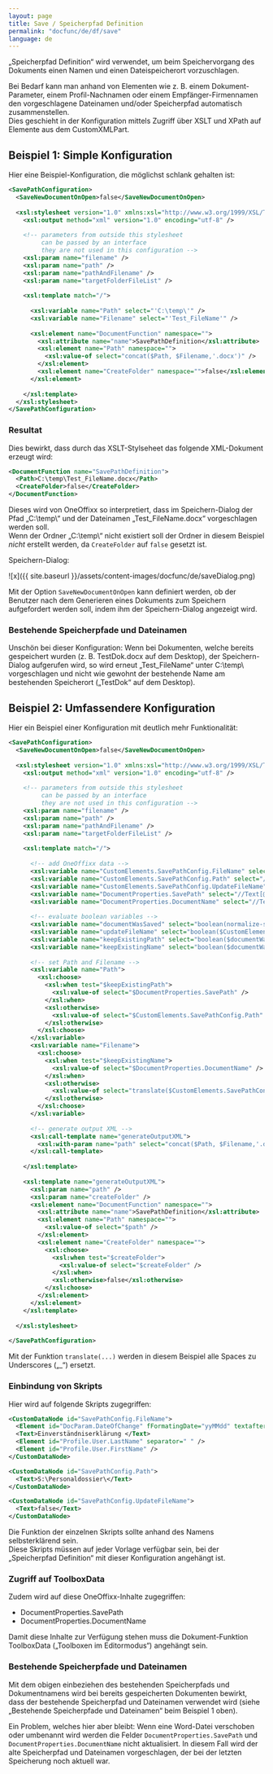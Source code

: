 ```yaml
---
layout: page
title: Save / Speicherpfad Definition
permalink: "docfunc/de/df/save"
language: de
---
```


„Speicherpfad Definition“ wird verwendet, um beim Speichervorgang des Dokuments einen Namen und einen Dateispeicherort vorzuschlagen.

Bei Bedarf kann man anhand von Elementen wie z. B. einem Dokument-Parameter, einem Profil-Nachnamen oder einem Empfänger-Firmennamen den vorgeschlagene Dateinamen und/oder Speicherpfad automatisch zusammenstellen.<br>
Dies geschieht in der Konfiguration mittels Zugriff über XSLT und XPath auf Elemente aus dem CustomXMLPart.

## Beispiel 1: Simple Konfiguration

Hier eine Beispiel-Konfiguration, die möglichst schlank gehalten ist:

```xml
<SavePathConfiguration>
  <SaveNewDocumentOnOpen>false</SaveNewDocumentOnOpen>
  
  <xsl:stylesheet version="1.0" xmlns:xsl="http://www.w3.org/1999/XSL/Transform">
    <xsl:output method="xml" version="1.0" encoding="utf-8" />
    
    <!-- parameters from outside this stylesheet
         can be passed by an interface
         they are not used in this configuration -->
    <xsl:param name="filename" />
    <xsl:param name="path" />
    <xsl:param name="pathAndFilename" />
    <xsl:param name="targetFolderFileList" />
    
    <xsl:template match="/">
      
      <xsl:variable name="Path" select="'C:\temp\'" />
      <xsl:variable name="Filename" select="'Test_FileName'" />
      
      <xsl:element name="DocumentFunction" namespace="">
        <xsl:attribute name="name">SavePathDefinition</xsl:attribute>
        <xsl:element name="Path" namespace="">
          <xsl:value-of select="concat($Path, $Filename,'.docx')" />
        </xsl:element>
        <xsl:element name="CreateFolder" namespace="">false</xsl:element>
      </xsl:element>
      
    </xsl:template>
  </xsl:stylesheet>
</SavePathConfiguration>
```

### Resultat

Dies bewirkt, dass durch das XSLT-Stylseheet das folgende XML-Dokument erzeugt wird:

```xml
<DocumentFunction name="SavePathDefinition">
  <Path>C:\temp\Test_FileName.docx</Path>
  <CreateFolder>false</CreateFolder>
</DocumentFunction>
```

Dieses wird von OneOffixx so interpretiert, dass im Speichern-Dialog der Pfad „C:\temp\“ und der Dateinamen „Test_FileName.docx“ vorgeschlagen werden soll.<br>
Wenn der Ordner „C:\temp\“ nicht existiert soll der Ordner in diesem Beispiel *nicht* erstellt werden, da `CreateFolder` auf `false` gesetzt ist.

Speichern-Dialog:

![x]({{ site.baseurl }}/assets/content-images/docfunc/de/saveDialog.png)

Mit der Option `SaveNewDocumentOnOpen` kann definiert werden, ob der Benutzer nach dem Generieren eines Dokuments zum Speichern aufgefordert werden soll, indem ihm der Speichern-Dialog angezeigt wird.

### Bestehende Speicherpfade und Dateinamen

Unschön bei dieser Konfiguration: Wenn bei Dokumenten, welche bereits gespeichert wurden (z. B. TestDok.docx auf dem Desktop), der Speichern-Dialog aufgerufen wird, so wird erneut „Test_FileName“ unter C:\temp\ vorgeschlagen und nicht wie gewohnt der bestehende Name am bestehenden Speicherort („TestDok“ auf dem Desktop).


## Beispiel 2: Umfassendere Konfiguration

Hier ein Beispiel einer Konfiguration mit deutlich mehr Funktionalität:

```xml
<SavePathConfiguration>
  <SaveNewDocumentOnOpen>false</SaveNewDocumentOnOpen>
  
  <xsl:stylesheet version="1.0" xmlns:xsl="http://www.w3.org/1999/XSL/Transform">
    <xsl:output method="xml" version="1.0" encoding="utf-8" />
    
    <!-- parameters from outside this stylesheet
         can be passed by an interface
         they are not used in this configuration -->
    <xsl:param name="filename" />
    <xsl:param name="path" />
    <xsl:param name="pathAndFilename" />
    <xsl:param name="targetFolderFileList" />
    
    <xsl:template match="/">
      
      <!-- add OneOffixx data -->
      <xsl:variable name="CustomElements.SavePathConfig.FileName" select="//Text[@id='CustomElements.SavePathConfig.FileName']" />
      <xsl:variable name="CustomElements.SavePathConfig.Path" select="//Text[@id='CustomElements.SavePathConfig.Path']" />
      <xsl:variable name="CustomElements.SavePathConfig.UpdateFileName" select="//Text[@id='CustomElements.SavePathConfig.UpdateFileName']" />
      <xsl:variable name="DocumentProperties.SavePath" select="//Text[@id='DocumentProperties.SavePath']" />
      <xsl:variable name="DocumentProperties.DocumentName" select="//Text[@id='DocumentProperties.DocumentName']" />
      
      <!-- evaluate boolean variables -->
      <xsl:variable name="documentWasSaved" select="boolean(normalize-space($DocumentProperties.SavePath) != '')" />
      <xsl:variable name="updateFileName" select="boolean($CustomElements.SavePathConfig.UpdateFileName = 'true')" />
      <xsl:variable name="keepExistingPath" select="boolean($documentWasSaved)" />
      <xsl:variable name="keepExistingName" select="boolean($documentWasSaved and not($updateFileName))" />
      
      <!-- set Path and Filename -->
      <xsl:variable name="Path">
        <xsl:choose>
          <xsl:when test="$keepExistingPath">
            <xsl:value-of select="$DocumentProperties.SavePath" />
          </xsl:when>
          <xsl:otherwise>
            <xsl:value-of select="$CustomElements.SavePathConfig.Path" />
          </xsl:otherwise>
        </xsl:choose>
      </xsl:variable>
      <xsl:variable name="Filename">
        <xsl:choose>
          <xsl:when test="$keepExistingName">
            <xsl:value-of select="$DocumentProperties.DocumentName" />
          </xsl:when>
          <xsl:otherwise>
            <xsl:value-of select="translate($CustomElements.SavePathConfig.FileName, ' ', '_')" />
          </xsl:otherwise>
        </xsl:choose>
      </xsl:variable>
      
      <!-- generate output XML -->
      <xsl:call-template name="generateOutputXML">
        <xsl:with-param name="path" select="concat($Path, $Filename,'.docx')" />
      </xsl:call-template>
      
    </xsl:template>
        
    <xsl:template name="generateOutputXML">
      <xsl:param name="path" />
      <xsl:param name="createFolder" />
      <xsl:element name="DocumentFunction" namespace="">
        <xsl:attribute name="name">SavePathDefinition</xsl:attribute>
        <xsl:element name="Path" namespace="">
          <xsl:value-of select="$path" />
        </xsl:element>
        <xsl:element name="CreateFolder" namespace="">
          <xsl:choose>
            <xsl:when test="$createFolder">
              <xsl:value-of select="$createFolder" />
            </xsl:when>
            <xsl:otherwise>false</xsl:otherwise>
          </xsl:choose>
        </xsl:element>
      </xsl:element>
    </xsl:template>
    
  </xsl:stylesheet>
  
</SavePathConfiguration>
```

Mit der Funktion `translate(...)` werden in diesem Beispiel alle Spaces zu Underscores („_“) ersetzt.

### Einbindung von Skripts

Hier wird auf folgende Skripts zugegriffen:

```xml
<CustomDataNode id="SavePathConfig.FileName">
  <Element id="DocParam.DateOfChange" fFormatingDate="yyMMdd" textafter=" " />
  <Text>Einverständniserklärung </Text>
  <Element id="Profile.User.LastName" separator=" " />
  <Element id="Profile.User.FirstName" />
</CustomDataNode>

<CustomDataNode id="SavePathConfig.Path">
  <Text>S:\Personaldossier\</Text>
</CustomDataNode>

<CustomDataNode id="SavePathConfig.UpdateFileName">
  <Text>false</Text>
</CustomDataNode>
```

Die Funktion der einzelnen Skripts sollte anhand des Namens selbsterklärend sein.<br>
Diese Skripts müssen auf jeder Vorlage verfügbar sein, bei der „Speicherpfad Definition“ mit dieser Konfiguration angehängt ist.

### Zugriff auf ToolboxData

Zudem wird auf diese OneOffixx-Inhalte zugegriffen:

* DocumentProperties.SavePath
* DocumentProperties.DocumentName

Damit diese Inhalte zur Verfügung stehen muss die Dokument-Funktion ToolboxData („Toolboxen im Editormodus“) angehängt sein.

### Bestehende Speicherpfade und Dateinamen

Mit dem obigen einbeziehen des bestehenden Speicherpfads und Dokumentnamens wird bei bereits gespeicherten Dokumenten bewirkt, dass der bestehende Speicherpfad und Dateinamen verwendet wird (siehe „Bestehende Speicherpfade und Dateinamen“ beim Beispiel 1 oben).

Ein Problem, welches hier aber bleibt: Wenn eine Word-Datei verschoben oder umbenannt wird werden die Felder `DocumentProperties.SavePath` und `DocumentProperties.DocumentName` nicht aktualisiert. In diesem Fall wird der alte Speicherpfad und Dateinamen vorgeschlagen, der bei der letzten Speicherung noch aktuell war.